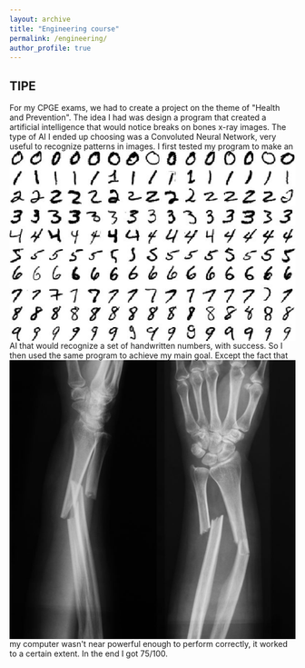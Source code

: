 ```yaml
---
layout: archive
title: "Engineering course"
permalink: /engineering/
author_profile: true
---
```


## TIPE

For my CPGE exams, we had to create a project on the theme of "Health and Prevention". The idea I had was design a program that created a artificial intelligence that would notice breaks on bones x-ray images. The type of AI I ended up choosing was a Convoluted Neural Network, very useful to recognize patterns in images.
<img style="float: right;" src="/images/mnist.jpeg">
I first tested my program to make an AI that would recognize a set of handwritten numbers, with success. So I then used the same program to achieve my main goal.
<img style="float: right;" src="/images/fracture-ouverte-tout-savoir.jpg">
Except the fact that my computer wasn't near powerful enough to perform correctly, it worked to a certain extent. In the end I got 75/100.